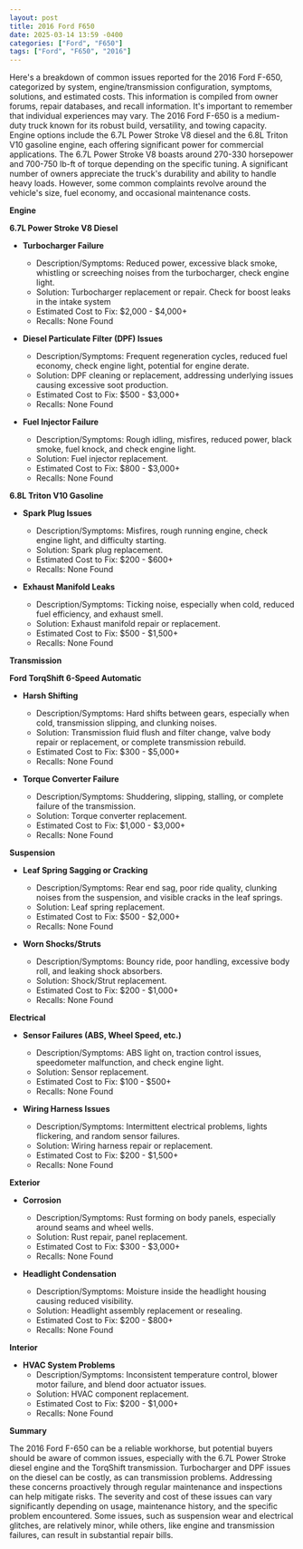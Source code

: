 ```yaml
---
layout: post
title: 2016 Ford F650
date: 2025-03-14 13:59 -0400
categories: ["Ford", "F650"]
tags: ["Ford", "F650", "2016"]
---
```

Here's a breakdown of common issues reported for the 2016 Ford F-650, categorized by system, engine/transmission configuration, symptoms, solutions, and estimated costs. This information is compiled from owner forums, repair databases, and recall information. It's important to remember that individual experiences may vary. The 2016 Ford F-650 is a medium-duty truck known for its robust build, versatility, and towing capacity. Engine options include the 6.7L Power Stroke V8 diesel and the 6.8L Triton V10 gasoline engine, each offering significant power for commercial applications. The 6.7L Power Stroke V8 boasts around 270-330 horsepower and 700-750 lb-ft of torque depending on the specific tuning. A significant number of owners appreciate the truck's durability and ability to handle heavy loads. However, some common complaints revolve around the vehicle's size, fuel economy, and occasional maintenance costs.

**Engine**

**6.7L Power Stroke V8 Diesel**

*   **Turbocharger Failure**
    *   Description/Symptoms: Reduced power, excessive black smoke, whistling or screeching noises from the turbocharger, check engine light.
    *   Solution: Turbocharger replacement or repair. Check for boost leaks in the intake system
    *   Estimated Cost to Fix: $2,000 - $4,000+
    *   Recalls: None Found

*   **Diesel Particulate Filter (DPF) Issues**
    *   Description/Symptoms: Frequent regeneration cycles, reduced fuel economy, check engine light, potential for engine derate.
    *   Solution: DPF cleaning or replacement, addressing underlying issues causing excessive soot production.
    *   Estimated Cost to Fix: $500 - $3,000+
    *   Recalls: None Found

*   **Fuel Injector Failure**
    *   Description/Symptoms: Rough idling, misfires, reduced power, black smoke, fuel knock, and check engine light.
    *   Solution: Fuel injector replacement.
    *   Estimated Cost to Fix: $800 - $3,000+
    *   Recalls: None Found

**6.8L Triton V10 Gasoline**

*   **Spark Plug Issues**
    *   Description/Symptoms: Misfires, rough running engine, check engine light, and difficulty starting.
    *   Solution: Spark plug replacement.
    *   Estimated Cost to Fix: $200 - $600+
    *   Recalls: None Found

*   **Exhaust Manifold Leaks**
    *   Description/Symptoms: Ticking noise, especially when cold, reduced fuel efficiency, and exhaust smell.
    *   Solution: Exhaust manifold repair or replacement.
    *   Estimated Cost to Fix: $500 - $1,500+
    *   Recalls: None Found

**Transmission**

**Ford TorqShift 6-Speed Automatic**

*   **Harsh Shifting**
    *   Description/Symptoms: Hard shifts between gears, especially when cold, transmission slipping, and clunking noises.
    *   Solution: Transmission fluid flush and filter change, valve body repair or replacement, or complete transmission rebuild.
    *   Estimated Cost to Fix: $300 - $5,000+
    *   Recalls: None Found

*   **Torque Converter Failure**
    *   Description/Symptoms: Shuddering, slipping, stalling, or complete failure of the transmission.
    *   Solution: Torque converter replacement.
    *   Estimated Cost to Fix: $1,000 - $3,000+
    *   Recalls: None Found

**Suspension**

*   **Leaf Spring Sagging or Cracking**
    *   Description/Symptoms: Rear end sag, poor ride quality, clunking noises from the suspension, and visible cracks in the leaf springs.
    *   Solution: Leaf spring replacement.
    *   Estimated Cost to Fix: $500 - $2,000+
    *   Recalls: None Found

*   **Worn Shocks/Struts**
    *   Description/Symptoms: Bouncy ride, poor handling, excessive body roll, and leaking shock absorbers.
    *   Solution: Shock/Strut replacement.
    *   Estimated Cost to Fix: $200 - $1,000+
    *   Recalls: None Found

**Electrical**

*   **Sensor Failures (ABS, Wheel Speed, etc.)**
    *   Description/Symptoms: ABS light on, traction control issues, speedometer malfunction, and check engine light.
    *   Solution: Sensor replacement.
    *   Estimated Cost to Fix: $100 - $500+
    *   Recalls: None Found

*   **Wiring Harness Issues**
    *   Description/Symptoms: Intermittent electrical problems, lights flickering, and random sensor failures.
    *   Solution: Wiring harness repair or replacement.
    *   Estimated Cost to Fix: $200 - $1,500+
    *   Recalls: None Found

**Exterior**

*   **Corrosion**
    *   Description/Symptoms: Rust forming on body panels, especially around seams and wheel wells.
    *   Solution: Rust repair, panel replacement.
    *   Estimated Cost to Fix: $300 - $3,000+
    *   Recalls: None Found

*   **Headlight Condensation**
    *   Description/Symptoms: Moisture inside the headlight housing causing reduced visibility.
    *   Solution: Headlight assembly replacement or resealing.
    *   Estimated Cost to Fix: $200 - $800+
    *   Recalls: None Found

**Interior**

*   **HVAC System Problems**
    *   Description/Symptoms: Inconsistent temperature control, blower motor failure, and blend door actuator issues.
    *   Solution: HVAC component replacement.
    *   Estimated Cost to Fix: $200 - $1,000+
    *   Recalls: None Found

**Summary**

The 2016 Ford F-650 can be a reliable workhorse, but potential buyers should be aware of common issues, especially with the 6.7L Power Stroke diesel engine and the TorqShift transmission. Turbocharger and DPF issues on the diesel can be costly, as can transmission problems. Addressing these concerns proactively through regular maintenance and inspections can help mitigate risks. The severity and cost of these issues can vary significantly depending on usage, maintenance history, and the specific problem encountered. Some issues, such as suspension wear and electrical glitches, are relatively minor, while others, like engine and transmission failures, can result in substantial repair bills.

